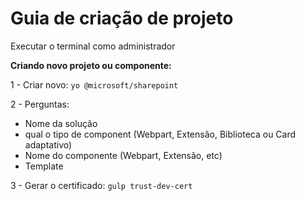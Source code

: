 # Guia de criação de projeto

Executar o terminal como administrador

**Criando novo projeto ou componente:**

1 - Criar novo: `yo @microsoft/sharepoint`

2 - Perguntas:

- Nome da solução
- qual o tipo de component (Webpart, Extensão, Biblioteca ou Card adaptativo)
- Nome do componente (Webpart, Extensão, etc)
- Template

3 - Gerar o certificado: `gulp trust-dev-cert`
